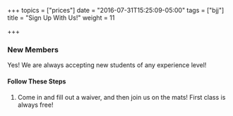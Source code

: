 +++
topics = ["prices"]
date = "2016-07-31T15:25:09-05:00"
tags = ["bjj"]
title = "Sign Up With Us!"
weight = 11

+++

### New Members
Yes! We are always accepting new students of any experience level!

#### Follow These Steps

1. Come in and fill out a waiver, and then join us on the mats! First class is always free!
